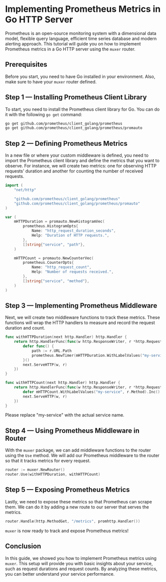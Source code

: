 # Implementing Prometheus Metrics in Go HTTP Server

Prometheus is an open-source monitoring system with a dimensional data model,
flexible query language, efficient time series database and modern alerting
approach. This tutorial will guide you on how to implement Prometheus metrics
in a Go HTTP server using the `muxer` router.

## Prerequisites

Before you start, you need to have Go installed in your environment. Also, make
sure to have your `muxer` router defined. 

## Step 1 — Installing Prometheus Client Library

To start, you need to install the Prometheus client library for Go. You can do
it with the following `go get` command:

```bash
go get github.com/prometheus/client_golang/prometheus
go get github.com/prometheus/client_golang/prometheus/promauto
```

## Step 2 — Defining Prometheus Metrics

In a new file or where your custom middleware is defined, you need to import 
the Prometheus client library and define the metrics that you want to observe. 
For instance, we will create two metrics: one for observing HTTP requests' 
duration and another for counting the number of received requests.

```go
import (
    "net/http"

    "github.com/prometheus/client_golang/prometheus"
    "github.com/prometheus/client_golang/prometheus/promauto"
)

var (
    mHTTPDuration = promauto.NewHistogramVec(
        prometheus.HistogramOpts{
            Name: "http_request_duration_seconds",
            Help: "Duration of HTTP requests.",
        },
        []string{"service", "path"},
    )

    mHTTPCount = promauto.NewCounterVec(
        prometheus.CounterOpts{
            Name: "http_request_count",
            Help: "Number of requests received.",
        },
        []string{"service", "method"},
    )
)
```

## Step 3 — Implementing Prometheus Middleware

Next, we will create two middleware functions to track these metrics. These
functions will wrap the HTTP handlers to measure and record the request
duration and count.

```go
func withHTTPDuration(next http.Handler) http.Handler {
    return http.HandlerFunc(func(w http.ResponseWriter, r *http.Request) {
        defer func() {
            path := r.URL.Path
            prometheus.NewTimer(mHTTPDuration.WithLabelValues("my-service", path)).ObserveDuration()
        }()
        next.ServeHTTP(w, r)
    })
}

func withHTTPCount(next http.Handler) http.Handler {
    return http.HandlerFunc(func(w http.ResponseWriter, r *http.Request) {
        defer mHTTPCount.WithLabelValues("my-service", r.Method).Inc()
        next.ServeHTTP(w, r)
    })
}
```

Please replace "my-service" with the actual service name.

## Step 4 — Using Prometheus Middleware in Router

With the `muxer` package, we can add middleware functions to the router using
the `Use` method. We will add our Prometheus middleware to the router so that
it tracks metrics for every request.

```go
router := muxer.NewRouter()
router.Use(withHTTPDuration, withHTTPCount)
```

## Step 5 — Exposing Prometheus Metrics

Lastly, we need to expose these metrics so that Prometheus can scrape them. We
can do it by adding a new route to our server that serves the metrics.

```go
router.Handle(http.MethodGet, "/metrics", promhttp.Handler())
```

`muxer` is now ready to track and expose Prometheus metrics!

## Conclusion

In this guide, we showed you how to implement Prometheus metrics using `muxer`.
This setup will provide you with basic insights about your service, such as 
request durations and request counts. By analyzing these metrics, you
can better understand your service performance.
